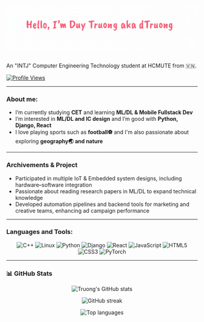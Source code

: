<h1 align="center">
  <img src="hello_github.png" alt="Profile Banner"/>
</h1>
<p>
  <p>An "INTJ" Computer Engineering Technology student at HCMUTE from 🇻🇳.</p>
  <a href="https://github.com/dtruowfng3">
    <img src="https://komarev.com/ghpvc/?username=dtruowfng3&color=blue" alt="Profile Views">
  </a>
</p>

---

### About me:
- I’m currently studying **CET** and learning **ML/DL & Mobile Fullstack Dev**
- I’m interested in **ML/DL and IC design** and I’m good with **Python, Django, React**
- I love playing sports such as **football⚽** and I'm also passionate about exploring **geography🌏 and nature**

---

### Archivements & Project
- Participated in multiple IoT & Embedded system designs, including hardware–software integration
- Passionate about reading research papers in ML/DL to expand technical knowledge
- Developed automation pipelines and backend tools for marketing and creative teams, enhancing ad campaign performance

---

### Languages and Tools:
<p align="center">
  <img src="https://img.shields.io/badge/C++-00599C?style=for-the-badge&logo=cplusplus&logoColor=white" alt="C++" />
  <img src="https://img.shields.io/badge/Linux-FCC624?style=for-the-badge&logo=linux&logoColor=black" alt="Linux" />
  <img src="https://img.shields.io/badge/Python-3776AB?style=for-the-badge&logo=python&logoColor=white" alt="Python" />
  <img src="https://img.shields.io/badge/Django-092E20?style=for-the-badge&logo=django&logoColor=white" alt="Django" />
  <img src="https://img.shields.io/badge/React-61DAFB?style=for-the-badge&logo=react&logoColor=white" alt="React" />
  <img src="https://img.shields.io/badge/JavaScript-F7DF1E?style=for-the-badge&logo=javascript&logoColor=black" alt="JavaScript" />
  <img src="https://img.shields.io/badge/HTML5-E34F26?style=for-the-badge&logo=html5&logoColor=white" alt="HTML5" />
  <img src="https://img.shields.io/badge/CSS3-1572B6?style=for-the-badge&logo=css3&logoColor=white" alt="CSS3" />
  <img src="https://img.shields.io/badge/PyTorch-EE4C2C?style=for-the-badge&logo=pytorch&logoColor=white" alt="PyTorch" />
</p>


---

### 📊 GitHub Stats
<p align="center">
  <img src="https://github-readme-stats.vercel.app/api?username=dtruowfng3&show_icons=true&theme=buefy" alt="Truong's GitHub stats"/>
</p>

<p align="center">
  <img src="https://github-readme-streak-stats.herokuapp.com/?user=dtruowfng3&theme=buefy" alt="GitHub streak"/>
</p>

<p align="center">
  <img src="https://github-readme-stats.vercel.app/api/top-langs/?username=dtruowfng3&layout=compact&theme=buefy" alt="Top languages"/>
</p>
